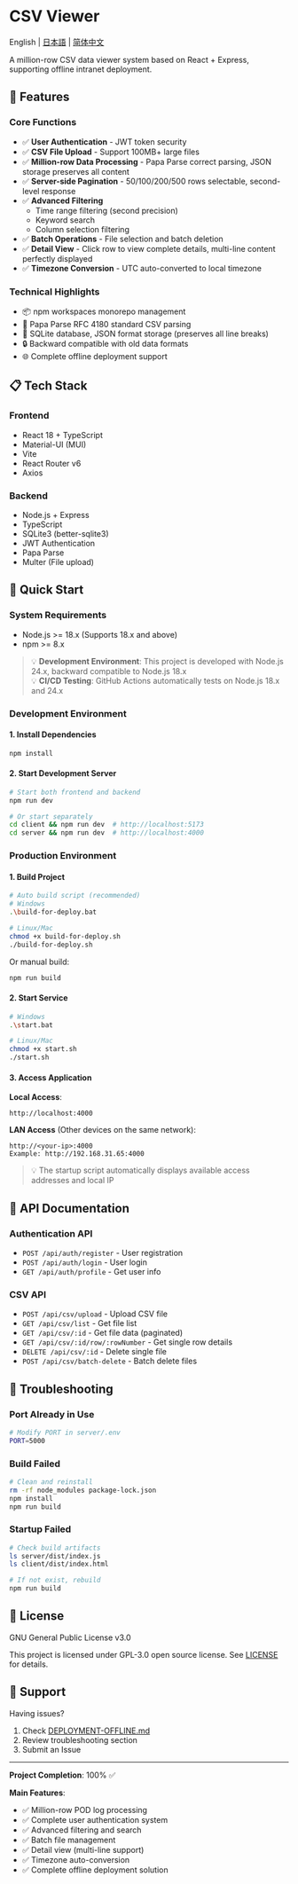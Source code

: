 # CSV Viewer

English | [日本語](README.ja.md) | [简体中文](README.md)

A million-row CSV data viewer system based on React + Express, supporting offline intranet deployment.

## 🎯 Features

### Core Functions
- ✅ **User Authentication** - JWT token security
- ✅ **CSV File Upload** - Support 100MB+ large files
- ✅ **Million-row Data Processing** - Papa Parse correct parsing, JSON storage preserves all content
- ✅ **Server-side Pagination** - 50/100/200/500 rows selectable, second-level response
- ✅ **Advanced Filtering**
  - Time range filtering (second precision)
  - Keyword search
  - Column selection filtering
- ✅ **Batch Operations** - File selection and batch deletion
- ✅ **Detail View** - Click row to view complete details, multi-line content perfectly displayed
- ✅ **Timezone Conversion** - UTC auto-converted to local timezone

### Technical Highlights
- 📦 npm workspaces monorepo management
- 🚀 Papa Parse RFC 4180 standard CSV parsing
- 💾 SQLite database, JSON format storage (preserves all line breaks)
- 🔒 Backward compatible with old data formats
- 🌐 Complete offline deployment support

## 📋 Tech Stack

### Frontend
- React 18 + TypeScript
- Material-UI (MUI)
- Vite
- React Router v6
- Axios

### Backend
- Node.js + Express
- TypeScript
- SQLite3 (better-sqlite3)
- JWT Authentication
- Papa Parse
- Multer (File upload)

## 🚀 Quick Start

### System Requirements
- Node.js >= 18.x (Supports 18.x and above)
- npm >= 8.x

> 💡 **Development Environment**: This project is developed with Node.js 24.x, backward compatible to Node.js 18.x  
> 💡 **CI/CD Testing**: GitHub Actions automatically tests on Node.js 18.x and 24.x

### Development Environment

#### 1. Install Dependencies
```bash
npm install
```

#### 2. Start Development Server
```bash
# Start both frontend and backend
npm run dev

# Or start separately
cd client && npm run dev  # http://localhost:5173
cd server && npm run dev  # http://localhost:4000
```

### Production Environment

#### 1. Build Project
```bash
# Auto build script (recommended)
# Windows
.\build-for-deploy.bat

# Linux/Mac
chmod +x build-for-deploy.sh
./build-for-deploy.sh
```

Or manual build:
```bash
npm run build
```

#### 2. Start Service
```bash
# Windows
.\start.bat

# Linux/Mac
chmod +x start.sh
./start.sh
```

#### 3. Access Application

**Local Access**:
```
http://localhost:4000
```

**LAN Access** (Other devices on the same network):
```
http://<your-ip>:4000
Example: http://192.168.31.65:4000
```

> 💡 The startup script automatically displays available access addresses and local IP

## 📖 API Documentation

### Authentication API
- `POST /api/auth/register` - User registration
- `POST /api/auth/login` - User login
- `GET /api/auth/profile` - Get user info

### CSV API
- `POST /api/csv/upload` - Upload CSV file
- `GET /api/csv/list` - Get file list
- `GET /api/csv/:id` - Get file data (paginated)
- `GET /api/csv/:id/row/:rowNumber` - Get single row details
- `DELETE /api/csv/:id` - Delete single file
- `POST /api/csv/batch-delete` - Batch delete files

## 🐛 Troubleshooting

### Port Already in Use
```bash
# Modify PORT in server/.env
PORT=5000
```

### Build Failed
```bash
# Clean and reinstall
rm -rf node_modules package-lock.json
npm install
npm run build
```

### Startup Failed
```bash
# Check build artifacts
ls server/dist/index.js
ls client/dist/index.html

# If not exist, rebuild
npm run build
```

## 📄 License

GNU General Public License v3.0

This project is licensed under GPL-3.0 open source license. See [LICENSE](LICENSE) for details.

## 🙋 Support

Having issues?
1. Check [DEPLOYMENT-OFFLINE.md](DEPLOYMENT-OFFLINE.md)
2. Review troubleshooting section
3. Submit an Issue

---

**Project Completion**: 100% ✅

**Main Features**:
- ✅ Million-row POD log processing
- ✅ Complete user authentication system
- ✅ Advanced filtering and search
- ✅ Batch file management
- ✅ Detail view (multi-line support)
- ✅ Timezone auto-conversion
- ✅ Complete offline deployment solution

